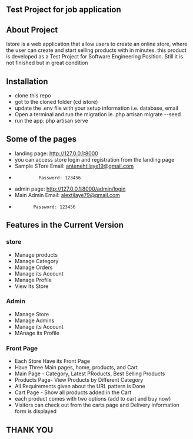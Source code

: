 ## Test Project for job application
## About Project

Istore is a web application that allow users to create an online store, where the user can create and start selling products with in minutes. this product is developed as a Test Project for Software Engineering Position. Still it is not finished but in great condition

## Installation
- clone this repo
- got to the cloned folder (cd istore)
- update the .env file with your setup information i.e. database, email
- Open a terminal and run the migration ie. php artisan migrate --seed
- run the app: php artisan serve

## Some of the pages
- landing page: http://127.0.0.1:8000
- you can access store login and registration from the landing page
- Sample STore Email: antenehtilaye19@gmail.com
-              Password: 123456

- admin page: http://127.0.0.1:8000/admin/login
- Main Admin Email: alextilaye79@gmail.com
-            Password: 123456

## Features in the Current Version

### store

- Manage products
- Manage Category
- Manage Orders
- Manage its Account
- Manage Profile
- View Its Store

### Admin

- Manage Store
- Manage Admins
- Manage its Account
- MAnage its Profile

### Front Page

- Each Store Have its Front Page
- Have Three Main pages, home, products, and Cart
- Main Page - Category, Latest PRoducts, Best Selling Products
- Products Page- View Products by Different Category
- All Requirements given about the URL pattern is Done
- Cart Page - Show all products added in the Cart
- each product comes with two options (add to cart and buy now)
- Visitors can check out from the carts page and Delivery information form is displayed


## THANK YOU